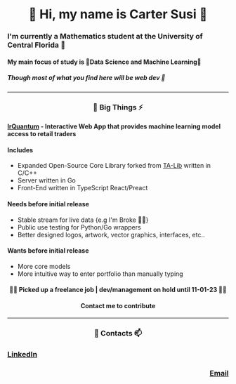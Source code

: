 
<h1 align="center"> 👋 Hi, my name is Carter Susi 🫡 </h1>

### I'm currently a Mathematics student at the University of Central Florida 🫠

#### My main focus of study is 🌱Data Science and Machine Learning🌱

##### Though most of what you find here will be web dev 🤕

---

<h3 align="center"> 🔭 Big Things ⚡ </h3>

 #### [lrQuantum](https://github.com/lrQuantum) - Interactive Web App that provides machine learning model access to retail traders
 
#### Includes
- Expanded Open-Source Core Library forked from [TA-Lib](https://github.com/TA-Lib) written in C/C++
- Server written in Go
- Front-End written in TypeScript React/Preact

#### Needs before initial release
- Stable stream for live data {e.g I'm Broke 👨‍🎓}
- Public use testing for Python/Go wrappers
- Better designed logos, artwork, vector graphics, interfaces, etc..

#### Wants before initial release
- More core models
- More intuitive way to enter portfolio than manually typing

<h4 align="center">🧟‍♂️ Picked up a freelance job | dev/management on hold until 11-01-23 🧟‍♂️</h4>
<h4 align="center">Contact me to contribute</h4>

---

<h3 align="center"> 💬 Contacts 📫 </h3>

<h3 align="left"><a href="www.linkedin.com/in/carter-susi">LinkedIn</a></h3>
<h3 align="right"><a href="mailto:cartersusi@proton.me">Email</a></h3>



<!--
**carter4299/carter4299** is a ✨ _special_ ✨ repository because its `README.md` (this file) appears on your GitHub profile.

Here are some ideas to get you started:

- 🔭 I’m currently working on ...
- 🌱 I’m currently learning ...
- 👯 I’m looking to collaborate on ...
- 🤔 I’m looking for help with ...
- 💬 Ask me about ...
- 📫 How to reach me: ...
- 😄 Pronouns: ...
- ⚡ Fun fact: ...
-->
